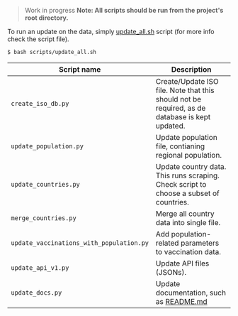 > Work in progress
**Note: All scripts should be run from the project's root directory.**

To run an update on the data, simply [update_all.sh](update_all.sh) script (for more info check the script file).

```bash
$ bash scripts/update_all.sh
```

| Script name          | Description |
|----------------------|-------------|
| `create_iso_db.py` | Create/Update ISO file. Note that this should not be required, as de database is kept updated. |
| `update_population.py` | Update population file, contianing regional population. |
| `update_countries.py` | Update country data. This runs scraping. Check script to choose a subset of countries. |
| `merge_countries.py` | Merge all country data into single file. |
| `update_vaccinations_with_population.py` | Add population-related parameters to vaccination data. |
| `update_api_v1.py ` | Update API files (JSONs). |
| `update_docs.py` | Update documentation, such as [README.md](../README.md)|
